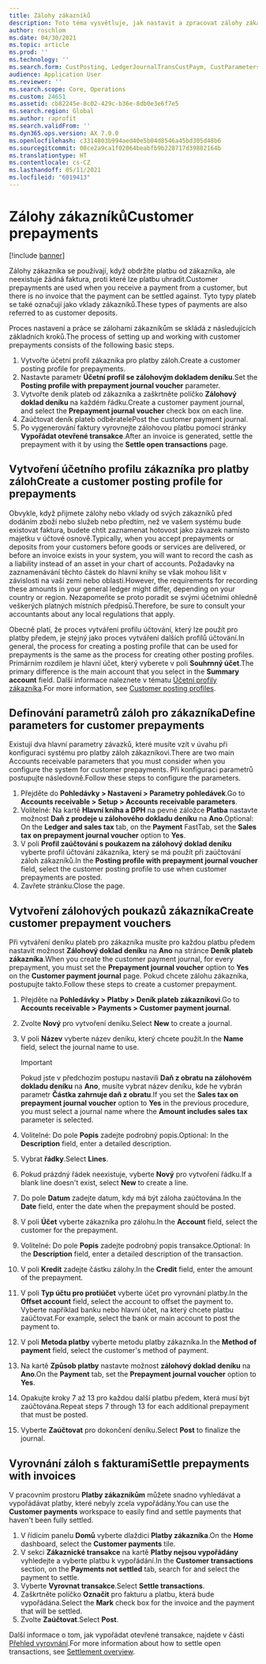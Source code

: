 ```yaml
---
title: Zálohy zákazníků
description: Toto téma vysvětluje, jak nastavit a zpracovat zálohy zákazníků (známé také jako vklady zákazníků).
author: roschlom
ms.date: 04/30/2021
ms.topic: article
ms.prod: ''
ms.technology: ''
ms.search.form: CustPosting, LedgerJournalTransCustPaym, CustParameters
audience: Application User
ms.reviewer: ''
ms.search.scope: Core, Operations
ms.custom: 24651
ms.assetid: cb82245e-8c02-429c-b36e-8db0e3e6f7e5
ms.search.region: Global
ms.author: raprofit
ms.search.validFrom: ''
ms.dyn365.ops.version: AX 7.0.0
ms.openlocfilehash: c3314803b994aed40e5b04d8546a45bd305d48b6
ms.sourcegitcommit: 08ce2a9ca1f02064beabfb9b228717d39882164b
ms.translationtype: HT
ms.contentlocale: cs-CZ
ms.lasthandoff: 05/11/2021
ms.locfileid: "6019413"
---
```

# <a name="customer-prepayments"></a><span data-ttu-id="70dfe-103">Zálohy zákazníků</span><span class="sxs-lookup"><span data-stu-id="70dfe-103">Customer prepayments</span></span>

[!include [banner](../includes/banner.md)]

<span data-ttu-id="70dfe-104">Zálohy zákazníka se používají, když obdržíte platbu od zákazníka, ale neexistuje žádná faktura, proti které lze platbu uhradit.</span><span class="sxs-lookup"><span data-stu-id="70dfe-104">Customer prepayments are used when you receive a payment from a customer, but there is no invoice that the payment can be settled against.</span></span> <span data-ttu-id="70dfe-105">Tyto typy plateb se také označují jako vklady zákazníků.</span><span class="sxs-lookup"><span data-stu-id="70dfe-105">These types of payments are also referred to as customer deposits.</span></span>

<span data-ttu-id="70dfe-106">Proces nastavení a práce se zálohami zákazníkům se skládá z následujících základních kroků.</span><span class="sxs-lookup"><span data-stu-id="70dfe-106">The process of setting up and working with customer prepayments consists of the following basic steps.</span></span>

1. <span data-ttu-id="70dfe-107">Vytvořte účetní profil zákazníka pro platby záloh.</span><span class="sxs-lookup"><span data-stu-id="70dfe-107">Create a customer posting profile for prepayments.</span></span>
2. <span data-ttu-id="70dfe-108">Nastavte parametr **Účetní profil se zálohovým dokladem deníku**.</span><span class="sxs-lookup"><span data-stu-id="70dfe-108">Set the **Posting profile with prepayment journal voucher** parameter.</span></span>
3. <span data-ttu-id="70dfe-109">Vytvořte deník plateb od zákazníka a zaškrtněte políčko **Zálohový doklad deníku** na každém řádku.</span><span class="sxs-lookup"><span data-stu-id="70dfe-109">Create a customer payment journal, and select the **Prepayment journal voucher** check box on each line.</span></span>
4. <span data-ttu-id="70dfe-110">Zaúčtovat deník plateb odběratele</span><span class="sxs-lookup"><span data-stu-id="70dfe-110">Post the customer payment journal.</span></span>
5. <span data-ttu-id="70dfe-111">Po vygenerování faktury vyrovnejte zálohovou platbu pomocí stránky **Vypořádat otevřené transakce**.</span><span class="sxs-lookup"><span data-stu-id="70dfe-111">After an invoice is generated, settle the prepayment with it by using the **Settle open transactions** page.</span></span>

## <a name="create-a-customer-posting-profile-for-prepayments"></a><span data-ttu-id="70dfe-112">Vytvoření účetního profilu zákazníka pro platby záloh</span><span class="sxs-lookup"><span data-stu-id="70dfe-112">Create a customer posting profile for prepayments</span></span>

<span data-ttu-id="70dfe-113">Obvykle, když přijmete zálohy nebo vklady od svých zákazníků před dodáním zboží nebo služeb nebo předtím, než ve vašem systému bude existovat faktura, budete chtít zaznamenat hotovost jako závazek namísto majetku v účtové osnově.</span><span class="sxs-lookup"><span data-stu-id="70dfe-113">Typically, when you accept prepayments or deposits from your customers before goods or services are delivered, or before an invoice exists in your system, you will want to record the cash as a liability instead of an asset in your chart of accounts.</span></span> <span data-ttu-id="70dfe-114">Požadavky na zaznamenávání těchto částek do hlavní knihy se však mohou lišit v závislosti na vaší zemi nebo oblasti.</span><span class="sxs-lookup"><span data-stu-id="70dfe-114">However, the requirements for recording these amounts in your general ledger might differ, depending on your country or region.</span></span> <span data-ttu-id="70dfe-115">Nezapomeňte se proto poradit se svými účetními ohledně veškerých platných místních předpisů.</span><span class="sxs-lookup"><span data-stu-id="70dfe-115">Therefore, be sure to consult your accountants about any local regulations that apply.</span></span>

<span data-ttu-id="70dfe-116">Obecně platí, že proces vytváření profilu účtování, který lze použít pro platby předem, je stejný jako proces vytváření dalších profilů účtování.</span><span class="sxs-lookup"><span data-stu-id="70dfe-116">In general, the process for creating a posting profile that can be used for prepayments is the same as the process for creating other posting profiles.</span></span> <span data-ttu-id="70dfe-117">Primárním rozdílem je hlavní účet, který vyberete v poli **Souhrnný účet**.</span><span class="sxs-lookup"><span data-stu-id="70dfe-117">The primary difference is the main account that you select in the **Summary account** field.</span></span> <span data-ttu-id="70dfe-118">Další informace naleznete v tématu [Účetní profily zákazníka](customer-posting-profiles.md).</span><span class="sxs-lookup"><span data-stu-id="70dfe-118">For more information, see [Customer posting profiles](customer-posting-profiles.md).</span></span>

## <a name="define-parameters-for-customer-prepayments"></a><span data-ttu-id="70dfe-119">Definování parametrů záloh pro zákazníka</span><span class="sxs-lookup"><span data-stu-id="70dfe-119">Define parameters for customer prepayments</span></span>

<span data-ttu-id="70dfe-120">Existují dva hlavní parametry závazků, které musíte vzít v úvahu při konfiguraci systému pro platby záloh zákazníkovi.</span><span class="sxs-lookup"><span data-stu-id="70dfe-120">There are two main Accounts receivable parameters that you must consider when you configure the system for customer prepayments.</span></span> <span data-ttu-id="70dfe-121">Při konfiguraci parametrů postupujte následovně.</span><span class="sxs-lookup"><span data-stu-id="70dfe-121">Follow these steps to configure the parameters.</span></span>

1. <span data-ttu-id="70dfe-122">Přejděte do **Pohledávky \> Nastavení \> Parametry pohledávek**.</span><span class="sxs-lookup"><span data-stu-id="70dfe-122">Go to **Accounts receivable \> Setup \> Accounts receivable parameters**.</span></span>
2. <span data-ttu-id="70dfe-123">Volitelné: Na kartě **Hlavní kniha a DPH** na pevné záložce **Platba** nastavte možnost **Daň z prodeje u zálohového dokladu deníku** na **Ano**.</span><span class="sxs-lookup"><span data-stu-id="70dfe-123">Optional: On the **Ledger and sales tax** tab, on the **Payment** FastTab, set the **Sales tax on prepayment journal voucher** option to **Yes**.</span></span>
3. <span data-ttu-id="70dfe-124">V poli **Profil zaúčtování s poukazem na zálohový doklad deníku** vyberte profil účtování zákazníka, který se má použít při zaúčtování záloh zákazníků.</span><span class="sxs-lookup"><span data-stu-id="70dfe-124">In the **Posting profile with prepayment journal voucher** field, select the customer posting profile to use when customer prepayments are posted.</span></span>
4. <span data-ttu-id="70dfe-125">Zavřete stránku.</span><span class="sxs-lookup"><span data-stu-id="70dfe-125">Close the page.</span></span>

## <a name="create-customer-prepayment-vouchers"></a><span data-ttu-id="70dfe-126">Vytvoření zálohových poukazů zákazníka</span><span class="sxs-lookup"><span data-stu-id="70dfe-126">Create customer prepayment vouchers</span></span>

<span data-ttu-id="70dfe-127">Při vytváření deníku plateb pro zákazníka musíte pro každou platbu předem nastavit možnost **Zálohový doklad deníku** na **Ano** na stránce **Deník plateb zákazníka**.</span><span class="sxs-lookup"><span data-stu-id="70dfe-127">When you create the customer payment journal, for every prepayment, you must set the **Prepayment journal voucher** option to **Yes** on the **Customer payment journal** page.</span></span> <span data-ttu-id="70dfe-128">Pokud chcete zálohu zákazníka, postupujte takto.</span><span class="sxs-lookup"><span data-stu-id="70dfe-128">Follow these steps to create a customer prepayment.</span></span>

1. <span data-ttu-id="70dfe-129">Přejděte na **Pohledávky \> Platby \> Deník plateb zákazníkovi**.</span><span class="sxs-lookup"><span data-stu-id="70dfe-129">Go to **Accounts receivable \> Payments \> Customer payment journal**.</span></span>
2. <span data-ttu-id="70dfe-130">Zvolte **Nový** pro vytvoření deníku.</span><span class="sxs-lookup"><span data-stu-id="70dfe-130">Select **New** to create a journal.</span></span>
3. <span data-ttu-id="70dfe-131">V poli **Název** vyberte název deníku, který chcete použít.</span><span class="sxs-lookup"><span data-stu-id="70dfe-131">In the **Name** field, select the journal name to use.</span></span>

    > [!IMPORTANT]
    > <span data-ttu-id="70dfe-132">Pokud jste v předchozím postupu nastavili **Daň z obratu na zálohovém dokladu deníku** na **Ano**, musíte vybrat název deníku, kde he vybrán parametr **Částka zahrnuje daň z obratu**.</span><span class="sxs-lookup"><span data-stu-id="70dfe-132">If you set the **Sales tax on prepayment journal voucher** option to **Yes** in the previous procedure, you must select a journal name where the **Amount includes sales tax** parameter is selected.</span></span> 

4. <span data-ttu-id="70dfe-133">Volitelné: Do pole **Popis** zadejte podrobný popis.</span><span class="sxs-lookup"><span data-stu-id="70dfe-133">Optional: In the **Description** field, enter a detailed description.</span></span>
5. <span data-ttu-id="70dfe-134">Vybrat **řádky**.</span><span class="sxs-lookup"><span data-stu-id="70dfe-134">Select **Lines**.</span></span>
6. <span data-ttu-id="70dfe-135">Pokud prázdný řádek neexistuje, vyberte **Nový** pro vytvoření řádku.</span><span class="sxs-lookup"><span data-stu-id="70dfe-135">If a blank line doesn't exist, select **New** to create a line.</span></span>
7. <span data-ttu-id="70dfe-136">Do pole **Datum** zadejte datum, kdy má být záloha zaúčtována.</span><span class="sxs-lookup"><span data-stu-id="70dfe-136">In the **Date** field, enter the date when the prepayment should be posted.</span></span>
8. <span data-ttu-id="70dfe-137">V poli **Účet** vyberte zákazníka pro zálohu.</span><span class="sxs-lookup"><span data-stu-id="70dfe-137">In the **Account** field, select the customer for the prepayment.</span></span>
9. <span data-ttu-id="70dfe-138">Volitelné: Do pole **Popis** zadejte podrobný popis transakce.</span><span class="sxs-lookup"><span data-stu-id="70dfe-138">Optional: In the **Description** field, enter a detailed description of the transaction.</span></span>
10. <span data-ttu-id="70dfe-139">V poli **Kredit** zadejte částku zálohy.</span><span class="sxs-lookup"><span data-stu-id="70dfe-139">In the **Credit** field, enter the amount of the prepayment.</span></span>
11. <span data-ttu-id="70dfe-140">V poli **Typ účtu pro protiúčet** vyberte účet pro vyrovnání platby.</span><span class="sxs-lookup"><span data-stu-id="70dfe-140">In the **Offset account** field, select the account to offset the payment to.</span></span> <span data-ttu-id="70dfe-141">Vyberte například banku nebo hlavní účet, na který chcete platbu zaúčtovat.</span><span class="sxs-lookup"><span data-stu-id="70dfe-141">For example, select the bank or main account to post the payment to.</span></span>
12. <span data-ttu-id="70dfe-142">V poli **Metoda platby** vyberte metodu platby zákazníka.</span><span class="sxs-lookup"><span data-stu-id="70dfe-142">In the **Method of payment** field, select the customer's method of payment.</span></span>
13. <span data-ttu-id="70dfe-143">Na kartě **Způsob platby** nastavte možnost **zálohový doklad deníku** na **Ano**.</span><span class="sxs-lookup"><span data-stu-id="70dfe-143">On the **Payment** tab, set the **Prepayment journal voucher** option to **Yes**.</span></span>
14. <span data-ttu-id="70dfe-144">Opakujte kroky 7 až 13 pro každou další platbu předem, která musí být zaúčtována.</span><span class="sxs-lookup"><span data-stu-id="70dfe-144">Repeat steps 7 through 13 for each additional prepayment that must be posted.</span></span>
15. <span data-ttu-id="70dfe-145">Vyberte **Zaúčtovat** pro dokončení deníku.</span><span class="sxs-lookup"><span data-stu-id="70dfe-145">Select **Post** to finalize the journal.</span></span>

## <a name="settle-prepayments-with-invoices"></a><span data-ttu-id="70dfe-146">Vyrovnání záloh s fakturami</span><span class="sxs-lookup"><span data-stu-id="70dfe-146">Settle prepayments with invoices</span></span>

<span data-ttu-id="70dfe-147">V pracovním prostoru **Platby zákazníkům** můžete snadno vyhledávat a vypořádávat platby, které nebyly zcela vypořádány.</span><span class="sxs-lookup"><span data-stu-id="70dfe-147">You can use the **Customer payments** workspace to easily find and settle payments that haven't been fully settled.</span></span>

1. <span data-ttu-id="70dfe-148">V řídicím panelu **Domů** vyberte dlaždici **Platby zákazníka**.</span><span class="sxs-lookup"><span data-stu-id="70dfe-148">On the **Home** dashboard, select the **Customer payments** tile.</span></span>
2. <span data-ttu-id="70dfe-149">V sekci **Zákaznické transakce** na kartě **Platby nejsou vypořádány** vyhledejte a vyberte platbu k vypořádání.</span><span class="sxs-lookup"><span data-stu-id="70dfe-149">In the **Customer transactions** section, on the **Payments not settled** tab, search for and select the payment to settle.</span></span>
3. <span data-ttu-id="70dfe-150">Vyberte **Vyrovnat transakce**.</span><span class="sxs-lookup"><span data-stu-id="70dfe-150">Select **Settle transactions**.</span></span>
4. <span data-ttu-id="70dfe-151">Zaškrtněte políčko **Označit** pro fakturu a platbu, která bude vypořádána.</span><span class="sxs-lookup"><span data-stu-id="70dfe-151">Select the **Mark** check box for the invoice and the payment that will be settled.</span></span>
5. <span data-ttu-id="70dfe-152">Zvolte **Zaúčtovat**.</span><span class="sxs-lookup"><span data-stu-id="70dfe-152">Select **Post**.</span></span>

<span data-ttu-id="70dfe-153">Další informace o tom, jak vypořádat otevřené transakce, najdete v části [Přehled vyrovnání](/cash-bank-management/settlement-overview.md).</span><span class="sxs-lookup"><span data-stu-id="70dfe-153">For more information about how to settle open transactions, see [Settlement overview](/cash-bank-management/settlement-overview.md).</span></span>
